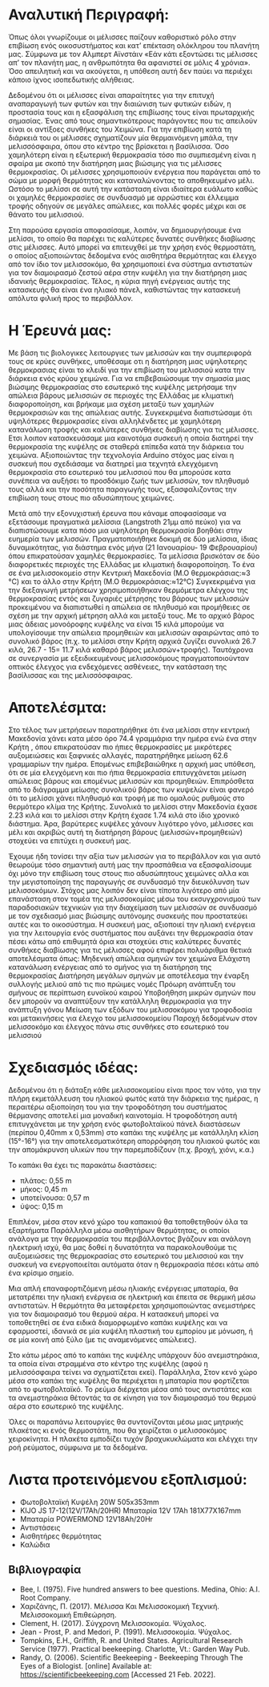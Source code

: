 # Αναλυτική Περιγραφή:
Όπως όλοι γνωρίζουμε οι μέλισσες παίζουν καθοριστικό ρόλο στην επιβίωση ενός οικοσυστήματος και κατ’ επέκταση ολόκληρου του πλανήτη μας. Σύμφωνα με τον Αλμπερτ Αϊνστάιν «Εάν κάτι εξοντώσει τις μέλισσες απ’ τον πλανήτη μας, η ανθρωπότητα θα αφανιστεί σε μόλις 4 χρόνια». Όσο απειλητική και να ακούγεται, η υπόθεση αυτή δεν παύει να περιέχει κάποιο ίχνος ισοπεδωτικής αλήθειας.  
 
Δεδομένου ότι οι μέλισσες είναι απαραίτητες για την επιτυχή αναπαραγωγή των φυτών και την διαιώνιση των φυτικών ειδών, η προστασία τους και η εξασφάλιση της επιβίωσης τους είναι πρωταρχικής σημασίας. Ένας από τους σημαντικότερους παράγοντες που τις απειλούν είναι οι αντίξοες συνθήκες του Χειμώνα. Για την επιβίωση κατά τη διάρκειά του οι μέλισσες σχηματίζουν μία θερμαινόμενη μπάλα, την μελισσόσφαιρα, όπου στο κέντρο της βρίσκεται η βασίλισσα. Όσο χαμηλότερη είναι η εξωτερική θερμοκρασία τόσο πιο συμπιεσμένη είναι η σφαίρα με σκοπό την διατήρηση μιας βιώσιμης για τις μέλισσες θερμοκρασίας. Οι μέλισσες χρησιμοποιούν ενέργεια που παράγεται από το σώμα με μορφή θερμότητας και καταναλώνοντας το αποθηκευμένο μέλι. Ωστόσο το μελίσσι σε αυτή την κατάσταση είναι ιδιαίτερα ευάλωτο καθώς οι χαμηλές θερμοκρασίες σε συνδυασμό με αρρώστιες και έλλειμμα τροφής οδηγούν σε μεγάλες απώλειες, και πολλές φορές μέχρι και σε θάνατο του μελισσιού.
 
Στη παρούσα εργασία αποφασίσαμε, λοιπόν, να δημιουργήσουμε ένα μελίσσι, το οποίο θα παρέχει τις καλύτερες δυνατές συνθήκες διαβίωσης στις μέλισσες. Αυτό μπορεί να επιτευχθεί με την χρήση ενός θερμοστάτη, ο οποίος αξιοποιώντας δεδομένα ενός αισθητήρα θερμότητας και έλεγχο από τον ίδιο τον μελισσοκόμο, θα χρησιμοποιεί ένα σύστημα αντιστατών για τον διαμοιρασμό ζεστού αέρα στην κυψέλη για την διατήρηση μιας ιδανικής θερμοκρασίας. Τέλος, η κύρια πηγή ενέργειας αυτής της κατασκευής θα είναι ένα ηλιακό πάνελ, καθιστώντας την κατασκευή απόλυτα φιλική προς το περιβάλλον.
   
   # Η Έρευνά μας: 
   Με βάση τις βιολογικες λειτουργιες των μελισσών και την συμπεριφορά τους σε κρύες συνθήκες, υποθέσαμε οτι η διατήρηση μιας υψηλοτερης θερμοκρασιας είναι το κλειδί για την επιβίωση του μελισσιού κατα την διάρκεια ενός κρύου χειμώνα. Για να επιβεβαιώσουμε την σημασία μιας βιώσιμης θερμοκρασίας στο εσωτερικό της κυψέλης μετρήσαμε την απώλεια βάρους μελισσιών σε περιοχές της Ελλάδας με κλιματική διαφοροποίηση, και βρήκαμε μια σχέση μεταξύ των χαμηλών θερμοκρασιών και της απώλειας αυτής. Συγκεκριμένα διαπιστώσαμε ότι υψηλότερες θερμοκρασίες είναι αλληλένδετες με χαμηλότερη κατανάλωση τροφής και καλύτερες συνθήκες διαβίωσης για τις μέλισσες. Ετσι λοιπον κατασκευάσαμε μια καινοτόμα συσκευή η οποία διατηρεί την θερμοκρασία της κυψέλης σε σταθερά επίπεδα κατά την διάρκεια του χειμώνα. Αξιοποιώντας την τεχνολογία Arduino στόχος μας είναι η συσκευή που σχεδιάσαμε να διατηρεί μια τεχνητά ελεγχόμενη θερμοκρασία στο εσωτερικό του μελισσιού που θα μπορούσε κατα συνέπεια να αυξήσει  το προσδόκιμο ζωής των μελισσών, τον πληθυσμό τους αλλά και την ποσότητα παραγωγής τους, εξασφαλιζοντας την επιβίωση τους στους πιο αδυσώπητους χειμώνες. 

Μετά από την εξονυχιστική έρευνα που κάναμε αποφασίσαμε να εξετάσουμε πραγματικά μελίσσια (Langstroth 21μμ από πεύκο) για  να διαπιστώσουμε κατα πόσο μια υψηλότερη  θερμοκρασία βοηθάει στην ευημερία των μελισσών. Πραγματοποιήθηκε δοκιμή σε δύο μελίσσια, ίδιας δυναμικότητας, για διάστημα ενός μήνα (21 Ιανουαρίου- 19 Φεβρουαρίου) όπου επικρατούσαν χαμηλές θερμοκρασίες. Τα μελίσσια βρισκόταν σε δύο διαφορετικές περιοχές της Ελλάδας με κλιματική διαφοροποίηση. Το ένα σε ένα μελισσοκομείο στην Κεντρική Μακεδονία (Μ.Ο θερμοκράσιας:≈3 °C) και το άλλο στην Κρήτη (Μ.Ο θερμοκράσιας:≈12°C) Συγκεκριμένα για την διεξαγωγή μετρήσεων χρησιμοποιήθηκαν θερμόμετρα ελέγχου της θερμοκρασίας εντός και ζυγαριές μέτρησης του βάρους των μελισσιών προκειμένου να διαπιστωθεί η απώλεια σε πληθυσμό και προμήθειες σε σχέση με την αρχική μέτρηση αλλά και μεταξύ τους. Με το αρχικό βάρος μιας άδειας μονοόροφης κυψέλης να είναι 15 κιλά μπορούμε να υπολογίσουμε την απώλεια προμηθειών και μελισσών αφαιρώντας από το συνολικό βάρος (π.χ. το μελίσσι στην Κρήτη αρχικά ζυγίζει συνολικά 26.7 κιλά, 26.7 - 15= 11.7 κιλά καθαρό βάρος μελισσών+τροφής). Ταυτόχρονα σε συνεργασία με εξειδικευμένους μελισσοκόμους πραγματοποιούνταν οπτικός έλεγχος για ενδεχόμενες ασθένειες, την κατάσταση της βασίλισσας και της μελισσόσφαιρας. 

# Αποτελέσμτα:

Στο τέλος των μετρήσεων παρατηρήθηκε ότι ένα μελίσσι στην κεντρική Μακεδονία χάνει κατα μέσο όρο 74.4 γραμμάρια την ημέρα ενώ ένα στην Κρήτη , όπου επικρατούσαν πιο ήπιες θερμοκρασίες με μικρότερες αυξομειώσεις και ξαφνικές αλλαγές, παρατηρήθηκε μείωση 62.6 γραμμαρίων την ημέρα. Επομένως επιβεβαιώθηκε η αρχική μας υπόθεση, ότι σε μία ελεγχόμενη και πιο ήπια θερμοκρασία επιτυγχάνεται μείωση απώλειας βάρους και επομένως μελισσών και προμηθειών. Επιπρόσθετα από το διάγραμμα μείωσης συνολικού βάρος των κυψελών είναι φανερό ότι το μελίσσι χάνει πληθυσμό και τροφή με πιο ομαλούς ρυθμούς στο θερμότερο κλίμα της Κρήτης. Συνολικά το μελίσσι στην Μακεδονία έχασε 2.23 κιλά και το μελίσσι στην Κρήτη έχασε 1.74 κιλά στο ίδιο χρονικό διάστημα. Άρα, βαρύτερες κυψέλες χάνουν λιγότερο γόνο, μέλισσες και μέλι και ακριβώς αυτή τη διατήρηση βάρους (μελισσών+προμηθειών) στοχεύει να επιτύχει η συσκευή μας.

Έχουμε ήδη τονίσει την αξία των μελισσών για το περιβάλλον και για αυτό θεωρούμε τόσο σημαντική αυτή μας την προσπάθεια να εξασφαλίσουμε όχι μόνο την επιβίωση τους στους πιο αδυσώπητους χειμώνες αλλα και την μεγιστοποίηση της παραγωγής σε συνδυασμό  την διευκόλυνση των μελισσοκόμων. Στόχος μας λοιπόν δεν είναι τίποτα λιγότερο από μία επανάσταση στον τομέα της μελισσοκομίας μέσω του εκσυγχρονισμού των παραδοσιακών τεχνικών για την διαχείμαση των μελισσών σε συνδυασμό με τον σχεδιασμό μιας βιώσιμης αυτόνομης συσκευής που προστατεύει αυτές και το οικοσύστημα. Η συσκευή μας, αξιοποιεί την ηλιακή ενέργεια για την λειτουργία ενός συστήματος που αυξάνει την θερμοκρασία όταν πέσει κάτω από επιθυμητά όρια και στοχεύει στις καλύτερες δυνατές συνθήκες διαβίωσης για τις μέλισσες αφού επιφέρει πολυάριθμα θετικά αποτελέσματα όπως: 
Μηδενική απώλεια σμηνών τον χειμώνα
Ελάχιστη κατανάλωση ενέργειας από το σμήνος για τη διατήρηση της θερμοκρασίας
Διατήρηση μεγάλων σμηνών με αποτέλεσμα την έναρξη συλλογής μελιού από τις πιο πρώιμες νομές
Πρόωρη ανάπτυξη του σμήνους σε περίπτωση ευνοϊκού καιρού
Υποβοήθηση μικρών σμηνών που δεν μπορούν να αναπτύξουν την κατάλληλη θερμοκρασία για την ανάπτυξη γόνου
Μείωση των εξόδων του μελισσοκόμου για τροφοδοσία και μετακινήσεις για έλεγχο του μελισσοκομείου
Παροχή δεδομένων στον μελισσοκόμο και έλεγχος πάνω στις συνθήκες στο εσωτερικό του μελισσιού 

 
 
# Σχεδιασμός ιδέας:
 
Δεδομένου ότι η διάταξη κάθε μελισσοκομείου είναι προς τον νότο, για την πλήρη εκμετάλλευση του ηλιακού φωτός κατά την διάρκεια της ημέρας, η περαιτέρω αξιοποίηση του για την τροφοδότηση του συστήματος θέρμανσης αποτελεί μια μοναδική καινοτομία. Η τροφοδότηση αυτή επιτυγχάνεται με την χρήση ενός  φωτοβολταϊκού πάνελ διαστάσεων (περίπου 0,40mm x 0,53mm) στο καπάκι της κυψέλης με κατάλληλη κλίση (15°-16°) για την αποτελεσματικότερη απορρόφηση του ηλιακού φωτός και την απομάκρυνση υλικών που την παρεμποδίζουν (π.χ. βροχή, χιόνι, κ.α.)
 
Το καπάκι θα έχει τις παρακάτω διαστάσεις:
* πλάτος: 0,55 m
* μήκος: 0,45 m
* υποτείνουσα: 0,57 m
* ύψος: 0,15 m

Επιπλέον, μέσα στον κενό χώρο του καπακιού θα τοποθετηθούν όλα τα εξαρτήματα
Παράλληλα μέσω αισθητήρων θερμότητας, οι οποίοι ανάλογα με την θερμοκρασία του περιβάλλοντος βγάζουν και ανάλογη ηλεκτρική ισχύ, θα μας δοθεί η δυνατότητα να παρακολουθούμε τις αυξομειώσεις της θερμοκρασίας στο εσωτερικό του μελισσιού και την συσκευή να ενεργοποιείται αυτόματα όταν η θερμοκρασία πέσει κάτω από ένα κρίσιμο σημείο.
 
Μια απλή επαναφορτιζόμενη μέσω ηλιακής ενέργειας μπαταρία, θα μετατρέπει την ηλιακή ενέργεια σε ηλεκτρική και έπειτα σε θερμική μέσω αντιστατών. Η θερμότητα θα μεταφέρεται χρησιμοποιώντας ανεμιστήρες για τον διαμοιρασμό του θερμού αέρα. Η κατασκευή μπορεί να τοποθετηθεί σε ένα ειδικά διαμορφωμένο καπάκι κυψέλης και να εφαρμοστεί, ιδανικά σε μία κυψέλη πλαστική του εμπορίου με μόνωση, ή σε μία κοινή από ξύλο (με τις αναμενόμενες απώλειες).
 
Στο κάτω μέρος από το καπάκι της κυψέλης υπάρχουν δύο ανεμιστηράκια, τα οποία είναι στραμμένα στο κέντρο της κυψέλης (αφού η μελισσόσφαιρα τείνει να σχηματίζεται εκεί). Παράλληλα, Στον κενό χώρο μέσα στο καπάκι της κυψέλης θα περιέχεται η μπαταρία που φορτίζεται από το φωτοβολταϊκό. Το ρεύμα διέρχεται μέσα από τους αντιστάτες και τα ανεμιστηράκια θέτοντάς τα σε κίνηση για τον διαμοιρασμό του θερμού αέρα στο εσωτερικό της κυψέλης.
 
Όλες οι παραπάνω λειτουργίες θα συντονίζονται μέσω μιας μητρικής πλακέτας κι ενός θερμοστάτη, που θα χειρίζεται ο μελισσοκόμος χειροκίνητα. Η πλακέτα εμποδίζει τυχόν βραχυκυκλώματα και ελέγχει την ροή ρεύματος, σύμφωνα με τα δεδομένα. 

# Λιστα προτεινόμενου εξοπλισμού:
* Φωτοβολταϊκή Κυψέλη 20W 505x353mm
* KIJO JS 17-12(12V/17Ah/20HR) Μπαταρία 12V 17Ah 181Χ77Χ167mm
* Μπαταρία POWERMOND 12V18Ah/20Hr
* Αντιστάσεις
* Αισθητήρες θερμότητας
* Καλώδια

## Βιβλιογραφία
* Bee, I. (1975). Five hundred answers to bee questions. Medina, Ohio: A.I. Root Company.
* Χαριζάνης, Π. (2017). Μέλισσα Και Μελισσοκομική Τεχνική. Μελισσοκομική Επιθεώρηση.
* Clement, H. (2017). Σύγχρονη Μελισσοκομία. Ψύχαλος.
* Jean - Prost, P. and Medori, P. (1991). Μελισσοκομία. Ψύχαλος.
* Tompkins, E.H., Griffith, R. and United States. Agricultural Research Service (1977). Practical beekeeping. Charlotte, Vt.: Garden Way Pub.
* Randy, O. (2006). Scientific Beekeeping - Beekeeping Through The Eyes of a Biologist. [online] Available at: https://scientificbeekeeping.com [Accessed 21 Feb. 2022].

